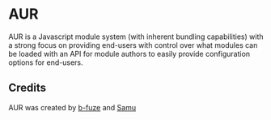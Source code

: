 # AUR
AUR is a Javascript module system (with inherent bundling capabilities) with a strong focus on providing end-users with control over what modules can be loaded with an API for module authors to easily provide configuration options for end-users.

## Credits
AUR was created by [b-fuze](https://github.com/b-fuze) and [Samu](https://github.com/Saman-00)

